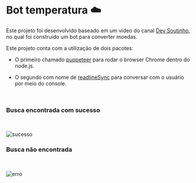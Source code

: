# Bot temperatura ☁️

Este projeto foi desenvolvido baseado em um vídeo do canal [Dev Soutinho](https://www.youtube.com/watch?v=4W55nFDyIrc), no qual foi construido um bot para converter moedas.

Este projeto conta com a utilização de dois pacotes:

- O primeiro chamado [puppeteer](https://github.com/puppeteer/puppeteer) para rodar o browser Chrome dentro do node.js.

- O segundo com nome de [readlineSync](https://www.npmjs.com/package/readline-sync) para conversar com o usuário por meio do console.

<br/>

### Busca encontrada com sucesso

<br/>

![sucesso](https://github.com/fernandowmartens/bot-temperatura/blob/master/.github/sucesso.PNG?raw=true)

### Busca não encontrada

<br/>

![erro](https://github.com/fernandowmartens/bot-temperatura/blob/master/.github/erro.PNG?raw=true)

